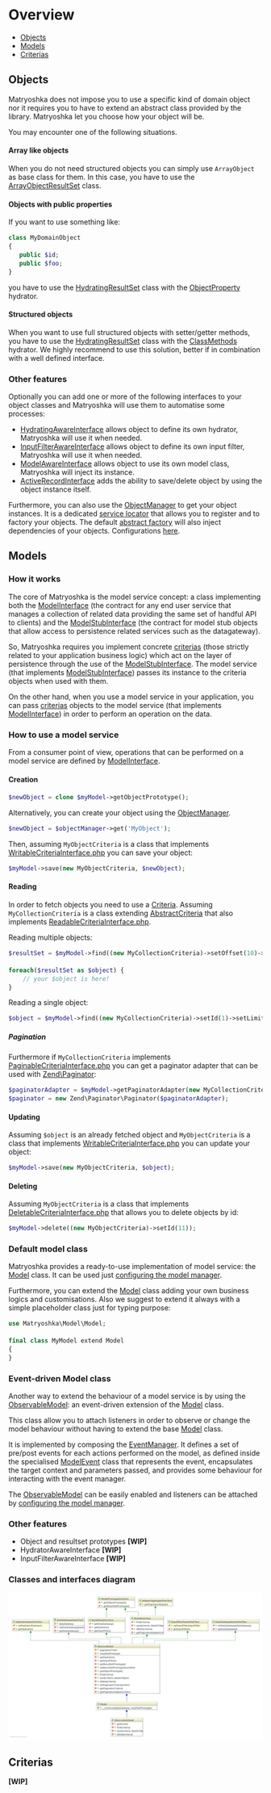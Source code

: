 # Overview

- [Objects](Overview.md#Objects)
- [Models](Overview.md#Models)
- [Criterias](Overview.md#Criterias)

## Objects
Matryoshka does not impose you to use a specific kind of domain object nor it requires you to have to extend an abstract class provided by the library. Matryoshka let you choose how your object will be.

You may encounter one of the following situations.

#### Array like objects
When you do not need structured objects you can simply use `ArrayObject` as base class for them. In this case, you have to use the [ArrayObjectResultSet](../library/ResultSet/ArrayObjectResultSet.php) class.

#### Objects with public properties
If you want to use something like:
```php
class MyDomainObject
{
   public $id;
   public $foo;
}
```
you have to use the [HydratingResultSet](../library/ResultSet/HydratingResultSet.php) class with the [ObjectProperty](https://github.com/zendframework/zend-stdlib/blob/master/src/Hydrator/ObjectProperty.php) hydrator.

#### Structured objects
When you want to use full structured objects with setter/getter methods, you have to use the [HydratingResultSet](../library/ResultSet/HydratingResultSet.php) class with the [ClassMethods](../library/Hydrator/ClassMethods.php) hydrator.
We highly recommend to use this solution, better if in combination with a well defined interface.

### Other features
Optionally you can add one or more of the following interfaces to your object classes and Matryoshka will use them to automatise some processes:
- [HydratingAwareInterface](https://github.com/zendframework/zend-stdlib/blob/master/src/Hydrator/HydratorAwareInterface.php) allows object to define its own hydrator, Matryoshka will use it when needed.
- [InputFilterAwareInterface](https://github.com/zendframework/zend-inputfilter/blob/master/src/InputFilterAwareInterface.php) allows object to define its own input filter, Matryoshka will use it when needed.
- [ModelAwareInterface](../library/ModelAwareInterface.php) allows object to use its own model class, Matryoshka will inject its instance.
- [ActiveRecordInterface](../library/Object/ActiveRecord/ActiveRecordInterface.php) adds the ability to save/delete object by using the object instance itself.

Furthermore, you can also use the [ObjectManager](../library/Object/ObjectManager.php) to get your object instances. It is a dedicated [service locator](https://github.com/zendframework/zend-servicemanager/blob/master/src/ServiceLocatorInterface.php) that allows you to register and to factory your objects. The default [abstract factory](../library/Object/Service/ObjectAbstractServiceFactory.php) will also inject dependencies of your objects. Configurations [here](Configuration.md#objects).

## Models

### How it works
The core of Matryoshka is the model service concept: a class implementing both the [ModelInterface](../library/ModelInterface.php) (the contract for any end user service that manages a collection of related data providing the same set of handful API to clients) and the [ModelStubInterface](../library/ModelStubInterface.php) (the contract for model stub objects that allow access to persistence related services such as the datagateway).

So, Matryoshka requires you implement concrete [criterias](Criterias) (those strictly related to your application business logic) which act on the layer of persistence through the use of the [ModelStubInterface](../library/ModelStubInterface.php). The model service (that implements  [ModelStubInterface](../library/ModelStubInterface.php)) passes its instance to the criteria objects when used with them.

On the other hand, when you use a model service in your application, you can pass [criterias](Criterias) objects to the model service (that implements [ModelInterface](../library/ModelInterface.php)) in order to perform an operation on the data.

### How to use a model service
From a consumer point of view, operations that can be performed on a model service are defined by [ModelInterface](../library/ModelInterface.php).

#### Creation

```php
$newObject = clone $myModel->getObjectPrototype();
```
Alternatively, you can create your object using the [ObjectManager](../library/Object/ObjectManager.php).

```php
$newObject = $objectManager->get('MyObject');
```

Then, assuming `MyObjectCriteria` is a class that implements [WritableCriteriaInterface.php](../library/Criteria/WritableCriteriaInterface.php) you can save your object:

```php
$myModel->save(new MyObjectCriteria, $newObject);
```

#### Reading
In order to fetch objects you need to use a [Criteria](Overview.md#Criterias). Assuming `MyCollectionCriteria` is a class extending [AbstractCriteria](../library/Criteria/AbstractCriteria.php) that also implements [ReadableCriteriaInterface.php](../library/Criteria/ReadableCriteriaInterface.php).


Reading multiple objects:

```php
$resultSet = $myModel->find((new MyCollectionCriteria)->setOffset(10)->setLimit(10));

foreach($resultSet as $object) {
    // your $object is here!
}
```


Reading a single object:

```php
$object = $myModel->find((new MyCollectionCriteria)->setId(1)->setLimit(1))->current();
```

##### Pagination

Furthermore if `MyCollectionCriteria` implements [PaginableCriteriaInterface.php](../library/Criteria/PaginableCriteriaInterface.php) you can get a paginator adapter that can be used with [Zend\Paginator](http://framework.zend.com/manual/current/en/modules/zend.paginator.introduction.html):

```php
$paginatorAdapter = $myModel->getPaginatorAdapter(new MyCollectionCriteria);
$paginator = new Zend\Paginator\Paginator($paginatorAdapter);
```

#### Updating

Assuming `$object` is an already fetched object and `MyObjectCriteria` is a class that implements [WritableCriteriaInterface.php](../library/Criteria/WritableCriteriaInterface.php) you can update your object:

```php
$myModel->save(new MyObjectCriteria, $object);
```

#### Deleting 

Assuming `MyObjectCriteria` is a class that implements [DeletableCriteriaInterface.php](../library/Criteria/DeletableCriteriaInterface.php) that allows you to delete objects by id:

```php
$myModel->delete((new MyObjectCriteria)->setId(11));
```


### Default model class

Matryoshka provides a ready-to-use implementation of model service: the [Model](../library/Model.php) class. It can be used just [configuring the model manager](Configuration.md#models). 

Furthermore, you can extend the [Model](../library/Model.php) class adding your own business logics and customisations. Also we suggest to extend it always with a simple placeholder class just for typing purpose:

```php
use Matryoshka\Model\Model;

final class MyModel extend Model 
{
}
```

### Event-driven Model class

Another way to extend the behaviour of a model service is by using the [ObservableModel](../library/ObservableModel.php): an event-driven extension of the [Model](../library/Model.php) class.

This class allow you to attach listeners in order to observe or change the model behaviour without having to extend the base [Model](../library/Model.php) class.

It is implemented by composing the [EventManager](http://framework.zend.com/manual/current/en/modules/zend.event-manager.event-manager.html). It defines a set of pre/post events for each actions performed on the model, as defined inside the specialised [ModelEvent](../library/ModelEvent.php) class that represents the event, encapsulates the target context and parameters passed, and provides some behaviour for interacting with the event manager.

The [ObservableModel](../library/ObservableModel.php) can be easily enabled and listeners can be attached by [configuring the model manager](Configuration.md#models).  

### Other features
- Object and resultset prototypes **[WIP]**
- HydratorAwareInterface **[WIP]**
- InputFilterAwareInterface **[WIP]**

### Classes and interfaces diagram
![alt text](https://raw.githubusercontent.com/matryoshka-model/matryoshka/develop/docs/assets/images/modelservice-classdiagram.svg)


## Criterias
**[WIP]**
